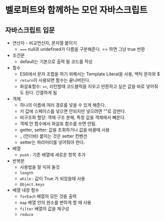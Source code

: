 # 벨로퍼트와 함께하는 모던 자바스크립트

## 자바스크립트 입문

* 연산자 - 비교연산자, 문자열 붙이기
    * `===` null과 undefined가 다름을 구분해준다. == 하면 그냥 true 반환
* 조건문
    * default는 기본으로 출력 될 코드를 작성
* 함수
    * ES6에서 문자 조합을 하기 위해서는 Template Literal을 사용, 백틱 문자와 $
    * `return`이 사용되면 함수는 끝나버린다. 
    * 화살표함수: `=>`, 리턴할때 코드블럭을 지우고 반환하고 싶은 값을 바로 넣어줘도 된다. 간결하게 됨
* 객체
    * 하나의 이름에 여러 경로를 넣을 수 있게 해준다.
    * 키 값에 스페이스를 넣으면 안되지만 넣으려면 ""로 감싼다.
    * 비구조화 할당: 객체 구조 분해, 특정 값을 객체에서 빼온다.
    * 객체 안 함수에서 화살표 함수를 쓰면 안됨.
    * getter, setter: 값을 조회하거나 값을 바꿀때 사용
    * _ (언더바) 붙이는 것은 setter 컨벤션
    * setter는 파라미터를 넣어줘야 한다.
* 배열
    * `push` : 기존 배열에 새로운 항목 추가
* 반복문
    * 사용법을 잘 익혀 둘것
    * `length`
    * `while` : 값이 True 가 되었을때 사용
    * `Object.keys` 
* 배열 내장 함수
    * `forEach` 배열의 모든 것을 출력
    * `map` 배열 안의 원소를 변하게 할 때 사용
    * `filter` 배열의 값을 재구성
    * `reduce` 